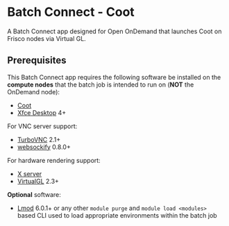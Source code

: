 # Batch Connect - Coot

A Batch Connect app designed for Open OnDemand that launches Coot on Frisco nodes via Virtual GL.

## Prerequisites

This Batch Connect app requires the following software be installed on the
**compute nodes** that the batch job is intended to run on (**NOT** the
OnDemand node):

- [Coot] 
- [Xfce Desktop] 4+

For VNC server support:

- [TurboVNC] 2.1+
- [websockify] 0.8.0+

For hardware rendering support:

- [X server]
- [VirtualGL] 2.3+

**Optional** software:

- [Lmod] 6.0.1+ or any other `module purge` and `module load <modules>` based
  CLI used to load appropriate environments within the batch job

[Coot]: https://www2.mrc-lmb.cam.ac.uk/personal/pemsley/coot/
[Xfce Desktop]: https://xfce.org/
[TurboVNC]: http://www.turbovnc.org/
[websockify]: https://github.com/novnc/websockify
[X server]: https://www.x.org/
[VirtualGL]: http://www.virtualgl.org/
[Lmod]: https://www.tacc.utexas.edu/research-development/tacc-projects/lmod

